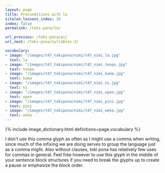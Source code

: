 ```yaml
---
layout: page
title: Preconditions with la
sitelen_lessons_index: 18
index: false
permalink: /toki-pona/la/

url_previous: /toki-pona/pi/
url_next: /toki-pona/syllables-3/

vocabulary:
- image: "/images/t47_tokipona/nimi/t47_nimi_la.jpg"
  text: la
- image: "/images/t47_tokipona/nimi/t47_nimi_tenpo.jpg"
  text: tenpo
- image: "/images/t47_tokipona/nimi/t47_nimi_kama.jpg"
  text: kama
- image: "/images/t47_tokipona/nimi/t47_nimi_ni.jpg"
  text: ni
- image: "/images/t47_tokipona/nimi/t47_nimi_open.jpg"
  text: open
- image: "/images/t47_tokipona/nimi/t47_nimi_pini.jpg"
  text: pini
- image: "/images/t47_tokipona/nimi/t47_nimi_weka.jpg"
  text: weka
---
```


{% include image_dictionary.html definitions=page.vocabulary %}

I don't use this comma glyph as often as I might use a comma when writing, since much of the infixing we are doing serves to group the language just as a comma might.  Also without clauses, toki pona has relatively few uses for commas in general.  Feel free however to use this glyph in the middle of your sentence block structures if you need to break the glyphs up to create a pause or emphasize the block order.
